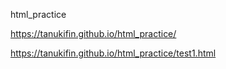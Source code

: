 
html_practice

https://tanukifin.github.io/html_practice/

https://tanukifin.github.io/html_practice/test1.html
